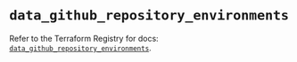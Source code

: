 # `data_github_repository_environments`

Refer to the Terraform Registry for docs: [`data_github_repository_environments`](https://registry.terraform.io/providers/integrations/github/6.2.0/docs/data-sources/repository_environments).
